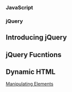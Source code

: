 ### JavaScript

### jQuery
## Introducing jQuery

## jQuery Fucntions

## Dynamic HTML
[Manipulating Elements](http://learn.jquery.com/using-jquery-core/manipulating-elements/)